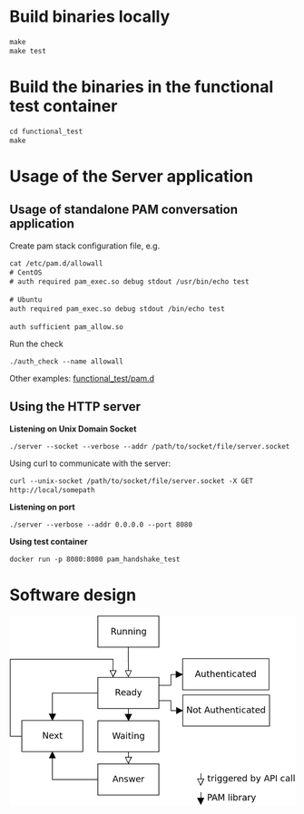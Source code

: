 # Build binaries locally

```
make 
make test
```

# Build the binaries in the functional test container

```
cd functional_test
make
```

# Usage of the Server application

## Usage of standalone PAM conversation application

Create pam stack configuration file, e.g.
```
cat /etc/pam.d/allowall
# CentOS
# auth required pam_exec.so debug stdout /usr/bin/echo test

# Ubuntu 
auth required pam_exec.so debug stdout /bin/echo test

auth sufficient pam_allow.so
```

Run the check
```
./auth_check --name allowall
```

Other examples:
[functional_test/pam.d](pam.d)


## Using the HTTP server
**Listening on Unix Domain Socket**

```
./server --socket --verbose --addr /path/to/socket/file/server.socket
```

Using curl to communicate with the server:

```
curl --unix-socket /path/to/socket/file/server.socket -X GET http://local/somepath
```


**Listening on port**

```
./server --verbose --addr 0.0.0.0 --port 8080
```

**Using test container**

```
docker run -p 8080:8080 pam_handshake_test
```

# Software design

![StateDiagram](doc/StateDiagram.png)
